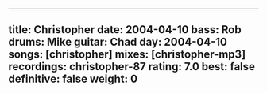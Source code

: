 
---
title: Christopher
date: 2004-04-10
bass:	Rob
drums:	Mike
guitar:	Chad
day: 2004-04-10
songs: [christopher]
mixes: [christopher-mp3]
recordings: christopher-87
rating: 7.0
best: false
definitive: false
weight: 0
---
